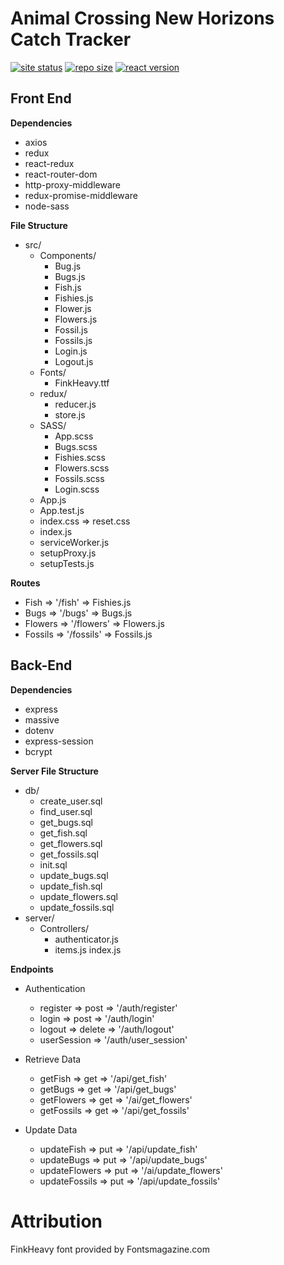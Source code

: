 # Animal Crossing New Horizons Catch Tracker

[![site status](https://img.shields.io/website?down_color=%23b93724&down_message=offline&up_color=%23418f60&up_message=online&url=https%3A%2F%2Fcatchtracker.xyz)](https://img.shields.io/website?down_color=%23b93724&down_message=offline&up_color=%23418f60&up_message=online&url=https%3A%2F%2Fcatchtracker.xyz)
[![repo size](https://img.shields.io/github/repo-size/jorovernier/acnh-catch-tracker?color=red)](https://img.shields.io/github/repo-size/jorovernier/acnh-catch-tracker?color=red)
[![react version](https://img.shields.io/badge/dynamic/json?color=%2361dafb&label=react&query=%24.dependencies.react&url=https%3A%2F%2Fraw.githubusercontent.com%2Fjorovernier%2Facnh-catch-tracker%2Fmaster%2Fpackage.json)](https://img.shields.io/badge/dynamic/json?color=%2361dafb&label=react&query=%24.dependencies.react&url=https%3A%2F%2Fraw.githubusercontent.com%2Fjorovernier%2Facnh-catch-tracker%2Fmaster%2Fpackage.json)

## Front End

**Dependencies**
- axios
- redux
- react-redux
- react-router-dom
- http-proxy-middleware
- redux-promise-middleware
- node-sass

**File Structure**
- src/
    - Components/   
        - Bug.js  
        - Bugs.js     
        - Fish.js     
        - Fishies.js  
        - Flower.js   
        - Flowers.js  
        - Fossil.js   
        - Fossils.js  
        - Login.js        
        - Logout.js
    - Fonts/
        - FinkHeavy.ttf
    - redux/
        - reducer.js
        - store.js
    - SASS/
        - App.scss
        - Bugs.scss
        - Fishies.scss
        - Flowers.scss
        - Fossils.scss
        - Login.scss
    - App.js
    - App.test.js
    - index.css => reset.css
    - index.js
    - serviceWorker.js
    - setupProxy.js
    - setupTests.js

**Routes**
- Fish => '/fish' => Fishies.js
- Bugs => '/bugs' => Bugs.js
- Flowers => '/flowers' => Flowers.js
- Fossils => '/fossils' => Fossils.js


## Back-End

**Dependencies**
- express
- massive
- dotenv
- express-session
- bcrypt

**Server File Structure**
- db/
    - create_user.sql
    - find_user.sql
    - get_bugs.sql
    - get_fish.sql
    - get_flowers.sql
    - get_fossils.sql
    - init.sql
    - update_bugs.sql
    - update_fish.sql
    - update_flowers.sql
    - update_fossils.sql
- server/
    - Controllers/
        - authenticator.js
        - items.js
    index.js

**Endpoints**
- Authentication
    - register => post => '/auth/register'
    - login => post => '/auth/login'
    - logout => delete => '/auth/logout'
    - userSession => '/auth/user_session'

- Retrieve Data
    - getFish => get => '/api/get_fish'
    - getBugs => get => '/api/get_bugs'
    - getFlowers => get => '/ai/get_flowers'
    - getFossils => get => '/api/get_fossils'

- Update Data
    - updateFish => put => '/api/update_fish'
    - updateBugs => put => '/api/update_bugs'
    - updateFlowers => put => '/ai/update_flowers'
    - updateFossils => put => '/api/update_fossils'


# Attribution

FinkHeavy font provided by Fontsmagazine.com
